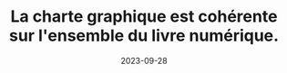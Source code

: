 ---
N: '175'
Rubrique: Présentation
title: La charte graphique est cohérente sur l'ensemble du livre numérique. 
detail: La charte graphique est cohérente sur l'ensemble du site. 
abstract: 
categories: [" Présentation"]
agrege: O4175-E055
opquast: '4 175'
indiceebook: '55'
description: "Règle n° 055"
before: "054"
weight: "055"
after: "056"
actif: '1'
layout: rules
date: 2023-09-28
tags: ["", ""]
objectif: ["", ""]
Meo: [""]
Controle: [""
]
Source: ["Opquast"]
Referentiel: [""]
Steps: ["", ""]
---